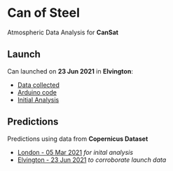 # Can of Steel
Atmospheric Data Analysis for **CanSat**

## Launch
Can launched on **23 Jun 2021** in **Elvington**:  
- [Data collected](https://github.com/dhruvnps/can-of-steel/blob/master/launch/DATA1.CSV)
- [Arduino code](https://github.com/dhruvnps/can-of-steel/blob/master/launch/code/code.ino)
- [Initial Analysis](https://docs.google.com/spreadsheets/d/1qnYL0lZKsA4zrAf0lBtq8U0Aw-L6t1JpRK9ES_0VTIc/edit?usp=sharing)

## Predictions
Predictions using data from **Copernicus Dataset**
- [London - 05 Mar 2021](https://github.com/dhruvnps/can-of-steel/tree/master/predictions/figures) *for inital analysis*
- [Elvington - 23 Jun 2021](https://github.com/dhruvnps/can-of-steel/tree/master/predictions-corroborative/figures) *to corroborate launch data*
